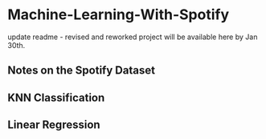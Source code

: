 # Machine-Learning-With-Spotify
update readme - revised and reworked project will be available here by Jan 30th.
## Notes on the Spotify Dataset
## KNN Classification
## Linear Regression
